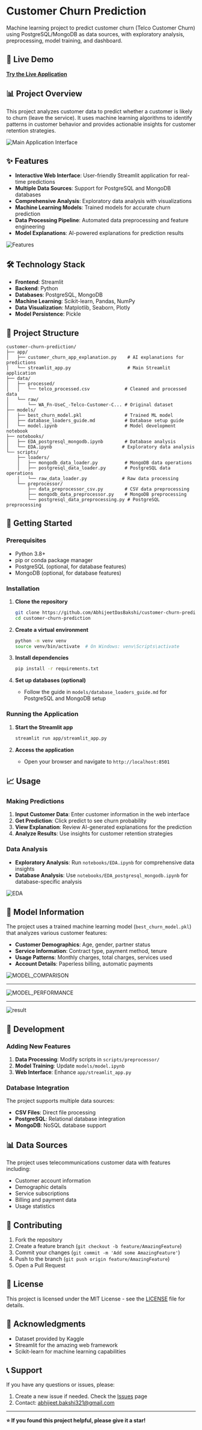 # Customer Churn Prediction 
Machine learning project to predict customer churn (Telco Customer Churn) using PostgreSQL/MongoDB as data sources, with exploratory analysis, preprocessing, model training, and dashboard.

## 🚀 Live Demo

**[Try the Live Application](https://customer-churn-prediction-030625.streamlit.app/)**

## 📊 Project Overview

This project analyzes customer data to predict whether a customer is likely to churn (leave the service). It uses machine learning algorithms to identify patterns in customer behavior and provides actionable insights for customer retention strategies.

![Main Application Interface](images/interface.png "Customer Churn Prediction App Homepage")

## ✨ Features

- **Interactive Web Interface**: User-friendly Streamlit application for real-time predictions
- **Multiple Data Sources**: Support for PostgreSQL and MongoDB databases
- **Comprehensive Analysis**: Exploratory data analysis with visualizations
- **Machine Learning Models**: Trained models for accurate churn prediction
- **Data Processing Pipeline**: Automated data preprocessing and feature engineering
- **Model Explanations**: AI-powered explanations for prediction results

![Features](images/features.png "Feature Importance")

## 🛠️ Technology Stack

- **Frontend**: Streamlit
- **Backend**: Python
- **Databases**: PostgreSQL, MongoDB
- **Machine Learning**: Scikit-learn, Pandas, NumPy
- **Data Visualization**: Matplotlib, Seaborn, Plotly
- **Model Persistence**: Pickle

## 📁 Project Structure

```
customer-churn-prediction/
├── app/
│   ├── customer_churn_app_explanation.py    # AI explanations for predictions
│   └── streamlit_app.py                     # Main Streamlit application
├── data/
│   ├── processed/
│   │   └── telco_processed.csv             # Cleaned and processed data
│   └── raw/
│       └── WA_Fn-UseC_-Telco-Customer-C... # Original dataset
├── models/
│   ├── best_churn_model.pkl                # Trained ML model
│   ├── database_loaders_guide.md           # Database setup guide
│   └── model.ipynb                         # Model development notebook
├── notebooks/
│   ├── EDA_postgresql_mongodb.ipynb        # Database analysis
│   └── EDA.ipynb                          # Exploratory data analysis
└── scripts/
    ├── loaders/
    │   ├── mongodb_data_loader.py          # MongoDB data operations
    │   ├── postgresql_data_loader.py       # PostgreSQL data operations
    │   └── raw_data_loader.py             # Raw data processing
    └── preprocessor/
        ├── data_preprocessor_csv.py        # CSV data preprocessing
        ├── mongodb_data_preprocessor.py    # MongoDB preprocessing
        └── postgresql_data_preprocessing.py # PostgreSQL preprocessing
```

## 🚀 Getting Started

### Prerequisites

- Python 3.8+
- pip or conda package manager
- PostgreSQL (optional, for database features)
- MongoDB (optional, for database features)

### Installation

1. **Clone the repository**
   ```bash
   git clone https://github.com/AbhijeetDasBakshi/customer-churn-prediction.git
   cd customer-churn-prediction
   ```

2. **Create a virtual environment**
   ```bash
   python -m venv venv
   source venv/bin/activate  # On Windows: venv\Scripts\activate
   ```

3. **Install dependencies**
   ```bash
   pip install -r requirements.txt
   ```

4. **Set up databases (optional)**
   - Follow the guide in `models/database_loaders_guide.md` for PostgreSQL and MongoDB setup

### Running the Application

1. **Start the Streamlit app**
   ```bash
   streamlit run app/streamlit_app.py
   ```

2. **Access the application**
   - Open your browser and navigate to `http://localhost:8501`


## 📈 Usage

### Making Predictions

1. **Input Customer Data**: Enter customer information in the web interface
2. **Get Prediction**: Click predict to see churn probability
3. **View Explanation**: Review AI-generated explanations for the prediction
4. **Analyze Results**: Use insights for customer retention strategies

### Data Analysis

- **Exploratory Analysis**: Run `notebooks/EDA.ipynb` for comprehensive data insights
- **Database Analysis**: Use `notebooks/EDA_postgresql_mongodb.ipynb` for database-specific analysis

![EDA](images/visualisation.png "EDA visualisation")


## 🤖 Model Information

The project uses a trained machine learning model (`best_churn_model.pkl`) that analyzes various customer features:

- **Customer Demographics**: Age, gender, partner status
- **Service Information**: Contract type, payment method, tenure
- **Usage Patterns**: Monthly charges, total charges, services used
- **Account Details**: Paperless billing, automatic payments

![MODEL_COMPARISON](images/model_comp.png "Model Comparison")

---

![MODEL_PERFORMANCE](images/model_perf.png "Model Performance")

---

![result](images/result.png "RESULT")


## 🔧 Development

### Adding New Features

1. **Data Processing**: Modify scripts in `scripts/preprocessor/`
2. **Model Training**: Update `models/model.ipynb`
3. **Web Interface**: Enhance `app/streamlit_app.py`

### Database Integration

The project supports multiple data sources:
- **CSV Files**: Direct file processing
- **PostgreSQL**: Relational database integration
- **MongoDB**: NoSQL database support


## 📊 Data Sources

The project uses telecommunications customer data with features including:
- Customer account information
- Demographic details
- Service subscriptions
- Billing and payment data
- Usage statistics

## 🤝 Contributing

1. Fork the repository
2. Create a feature branch (`git checkout -b feature/AmazingFeature`)
3. Commit your changes (`git commit -m 'Add some AmazingFeature'`)
4. Push to the branch (`git push origin feature/AmazingFeature`)
5. Open a Pull Request

## 📝 License

This project is licensed under the MIT License - see the [LICENSE](LICENSE) file for details.

## 🤝 Acknowledgments

- Dataset provided by Kaggle
- Streamlit for the amazing web framework
- Scikit-learn for machine learning capabilities

## 📞 Support

If you have any questions or issues, please:
1. Create a new issue if needed. Check the [Issues](https://github.com/AbhijeetDasBakshi/customer-churn-prediction/issues) page 
2. Contact: abhijeet.bakshi321@gmail.com

---

**⭐ If you found this project helpful, please give it a star!**